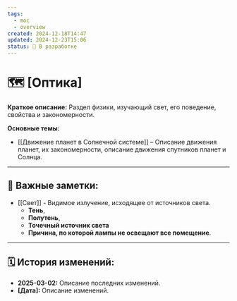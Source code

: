 ```yaml
---
tags:
  - moc
  - overview
created: 2024-12-18T14:47
updated: 2024-12-23T15:06
status: 🚧 В разработке
---
```


# 🗺️ **[Оптика]**

**Краткое описание:**  Раздел физики, изучающий свет, его поведение, свойства и закономерности.

**Основные темы:**

- [[Движение планет в Солнечной системе]] – Описание движения планет, их закономерности, описание движения спутников планет и Солнца.

---

## 🔗 **Важные заметки:**

- [[Свет]] - Видимое излучение, исходящее от источников света.
	- **Тень**,
	- **Полутень**,
	- **Точечный источник света**
	- **Причина, по которой лампы не освещают все помещение**.

- - -

## 🗓️ **История изменений:**

- **2025-03-02:**  Описание последних изменений.
- **[Дата]:**  Описание изменений.